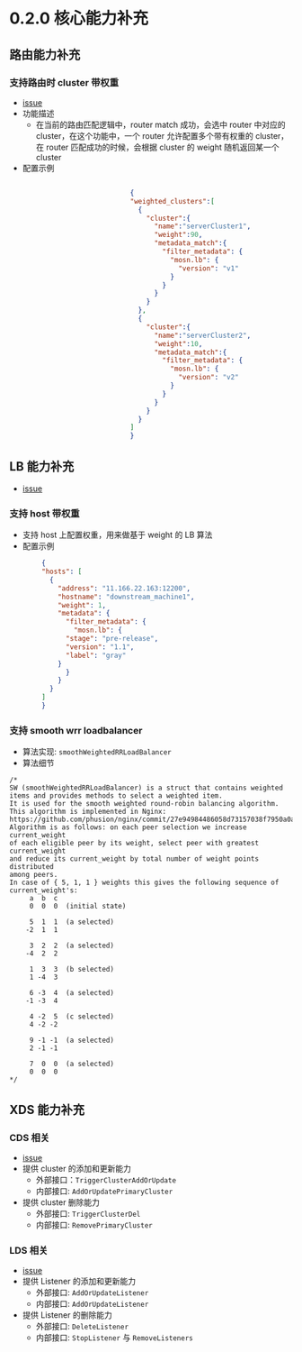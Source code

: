 # 0.2.0 核心能力补充
## 路由能力补充
### 支持路由时 cluster 带权重
+ [issue](https://github.com/sofastack/sofa-mosn/issues/92)
+ 功能描述
  * 在当前的路由匹配逻辑中，router match 成功，会选中 router 中对应的 cluster，在这个功能中，一个
  router 允许配置多个带有权重的 cluster，在 router 匹配成功的时候，会根据 cluster 的 weight 随机返回某一个cluster
+ 配置示例
```json

                              {
                              "weighted_clusters":[
                                {
                                  "cluster":{
                                    "name":"serverCluster1",
                                    "weight":90,
                                    "metadata_match":{
                                      "filter_metadata": {
                                        "mosn.lb": {
                                          "version": "v1"
                                        }
                                      }
                                    }
                                  }
                                },
                                {
                                  "cluster":{
                                    "name":"serverCluster2",
                                    "weight":10,
                                    "metadata_match":{
                                      "filter_metadata": {
                                        "mosn.lb": {
                                          "version": "v2"
                                        }
                                      }
                                    }
                                  }
                                }
                              ]
                              }

```
## LB 能力补充
+ [issue](https://github.com/sofastack/sofa-mosn/issues/91)
### 支持 host 带权重
+ 支持 host 上配置权重，用来做基于 weight 的 LB 算法
+ 配置示例
```json
        {
        "hosts": [
          {
            "address": "11.166.22.163:12200",
            "hostname": "downstream_machine1",
            "weight": 1,
            "metadata": {
              "filter_metadata": {
                "mosn.lb": {
              "stage": "pre-release",
              "version": "1.1",
              "label": "gray"
            }
              }
            }
          }
        ]
        }

```
### 支持 smooth wrr loadbalancer
+ 算法实现: `smoothWeightedRRLoadBalancer`
+ 算法细节
```cgo
/*
SW (smoothWeightedRRLoadBalancer) is a struct that contains weighted items and provides methods to select a weighted item.
It is used for the smooth weighted round-robin balancing algorithm. This algorithm is implemented in Nginx:
https://github.com/phusion/nginx/commit/27e94984486058d73157038f7950a0a36ecc6e35.
Algorithm is as follows: on each peer selection we increase current_weight
of each eligible peer by its weight, select peer with greatest current_weight
and reduce its current_weight by total number of weight points distributed
among peers.
In case of { 5, 1, 1 } weights this gives the following sequence of
current_weight's:
     a  b  c
     0  0  0  (initial state)

     5  1  1  (a selected)
    -2  1  1

     3  2  2  (a selected)
    -4  2  2

     1  3  3  (b selected)
     1 -4  3

     6 -3  4  (a selected)
    -1 -3  4

     4 -2  5  (c selected)
     4 -2 -2

     9 -1 -1  (a selected)
     2 -1 -1

     7  0  0  (a selected)
     0  0  0
*/
```

## XDS 能力补充
### CDS 相关
+ [issue](https://github.com/sofastack/sofa-mosn/issues/116)
+ 提供 cluster 的添加和更新能力
   + 外部接口：`TriggerClusterAddOrUpdate`
   + 内部接口: `AddOrUpdatePrimaryCluster`
+ 提供 cluster 删除能力
   + 外部接口: `TriggerClusterDel`
   + 内部接口: `RemovePrimaryCluster`
### LDS 相关
+ [issue](https://github.com/sofastack/sofa-mosn/issues/117)
+ 提供 Listener 的添加和更新能力
  + 外部接口: `AddOrUpdateListener`
  + 内部接口: `AddOrUpdateListener`
+ 提供 Listener 的删除能力
  + 外部接口: `DeleteListener`
  + 内部接口: `StopListener` 与 `RemoveListeners`